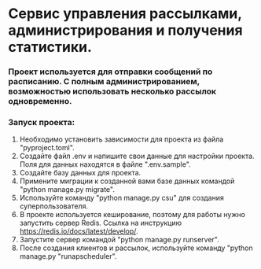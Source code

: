 # Сервис управления рассылками, администрирования и получения статистики.

### Проект используется для отправки сообщений по расписанию. С полным администрированием, возможностью использовать несколько рассылок одновременно.

### Запуск проекта:
1. Необходимо установить зависимости для проекта из файла "pyproject.toml".
2. Создайте файл .env и напишите свои данные для настройки проекта. Поля для данных находятся в файле ".env.sample".
3. Создайте базу данных для проекта.
4. Примените миграции к созданной вами базе данных командой "python manage.py migrate".
5. Используйте команду "python manage.py csu" для создания суперпользователя.
6. В проекте используется кеширование, поэтому для работы нужно запустить сервер Redis. Ссылка на инструкцию https://redis.io/docs/latest/develop/.
7. Запустите сервер командой "python manage.py runserver".
8. После создания клиентов и рассылок, используйте команду "python manage.py "runapscheduler".